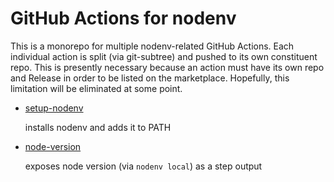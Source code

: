 # GitHub Actions for nodenv

This is a monorepo for multiple nodenv-related GitHub Actions.
Each individual action is split (via git-subtree) and pushed to its own constituent repo.
This is presently necessary because an action must have its own repo and Release in order to be listed on the marketplace.
Hopefully, this limitation will be eliminated at some point.

- [setup-nodenv](setup-nodenv)

    installs nodenv and adds it to PATH

- [node-version](node-version)

    exposes node version (via `nodenv local`) as a step output

